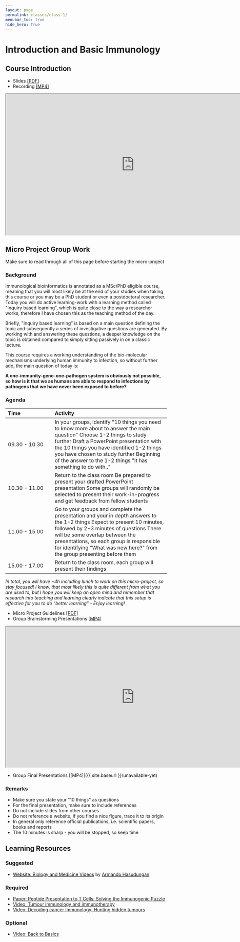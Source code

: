 ```yaml
---
layout: page
permalink: classes/class-1/
menubar_toc: true
hide_hero: True
---
```

# Introduction and Basic Immunology

## Course Introduction

- Slides [[PDF]](https://drive.google.com/file/d/1G8qlYmIyX-gYTdqBYOU2eSHSy2djYCPJ/view?usp=sharing)
- Recording [[MP4]](https://drive.google.com/file/d/1w_4SRNQeuTbUQksQLweVSYT3LPewFNB_/view?usp=sharing)

<iframe src="https://drive.google.com/file/d/1w_4SRNQeuTbUQksQLweVSYT3LPewFNB_/preview" width="800" height="440"></iframe>

## Micro Project Group Work

Make sure to read through all of this page before starting the micro-project

### Background

Immunological bioinformatics is annotated as a MSc/PhD eligible course, meaning that you will most likely be at the end of your studies when taking this course or you may be a PhD student or even a postdoctoral researcher. Today you will do active learning-work with a learning method called "Inquiry based learning", which is quite close to the way a researcher works, therefore I have chosen this as the teaching method of the day.

Briefly, "Inquiry based learning" is based on a main question defining the topic and subsequently a series of investigative questions are generated. By working with and answering these questions, a deeper knowledge on the topic is obtained compared to simply sitting passively in on a classic lecture.

This course requires a working understanding of the bio-molecular mechanisms underlying human immunity to infection, so without further ado, the main question of today is:

**A one-immunity-gene-one-pathogen system is obviously not possible, so how is it that we as humans are able to respond to infections by pathogens that we have never been exposed to before?**

### Agenda
<style>
.foo table td{
  min-width:130px;
}
</style>

<div class="foo">

|      Time     |Activity                                                                                                                                              |
|:--------------|:-----------------------------------------------------------------------------------------------------------------------------------------------------|
| 09.30 - 10.30 | In your groups, identify "10 things you need to know more about to answer the main question" Choose 1-2 things to study further Draft a PowerPoint presentation with the 10 things you have identified 1-2 things you have chosen to study further Beginning of the answer to the 1-2 things "It has something to do with.." |
| 10.30 - 11.00 | Return to the class room Be prepared to present your drafted PowerPoint presentation Some groups will randomly be selected to present their work-in-progress and get feedback from fellow students                                                                                                                           |
| 11.00 - 15.00 | Go to your groups and complete the presentation and your in depth answers to the 1-2 things Expect to present 10 minutes, followed by 2-3 minutes of questions There will be some overlap between the presentations, so each group is responsible for identifying "What was new here?" from the group presenting before them |
| 15.00 - 17.00 | Return to the class room, each group will present their findings                                                                                                                                                                                                                                                             |

*In total, you will have ~4h including lunch to work on this micro-project, so stay focused! I know, that most likely this is quite different from what you are used to, but I hope you will keep an open mind and remember that research into teaching and learning clearly indicate that this setup is effective for you to do “better learning” - Enjoy learning!*

- Micro Project Guidelines [[PDF]](https://drive.google.com/file/d/1px17QgCvIgIDcDY5vGwKCbgIYr6Awuaq/view?usp=sharing)
- Group Brainstorming Presentations [[MP4]](https://drive.google.com/file/d/1_uKobYHV82glUBTcGNMgOVqZWraW7WTj/view?usp=sharing)

<iframe src="https://drive.google.com/file/d/1_uKobYHV82glUBTcGNMgOVqZWraW7WTj/preview" width="800" height="440"></iframe>

- Group Final Presentations [[MP4]]({{ site.baseurl }}/unavailable-yet)

### Remarks

- Make sure you state your "10 things" as questions
- For the final presentation, make sure to include references
- Do not include slides from other courses
- Do not reference a website, if you find a nice figure, trace it to its origin
- In general only reference official publications, i.e. scientific papers, books and reports
- The 10 minutes is sharp - you will be stopped, so keep time

## Learning Resources

### Suggested

- [Website: Biology and Medicine Videos](https://armandoh.org/systems/immune-system/) by [Armando Hasudungan](http://unms.org.au/dr-armando-hasudungan-a-game-changer-in-medical-education/)

### Required

- [Paper: Peptide Presentation to T Cells: Solving the Immunogenic Puzzle](https://onlinelibrary.wiley.com/doi/abs/10.1002/bies.201900200)
- [Video: Tumour immunology and immunotherapy](https://www.youtube.com/watch?v=K09xzIQ8zsg)
- [Video: Decoding cancer immunology: Hunting hidden tumours](https://www.youtube.com/watch?v=vponeaNiewE)

### Optional

- [Video: Back to Basics](https://www.youtube.com/watch?v=fSEFXl2XQpc)


